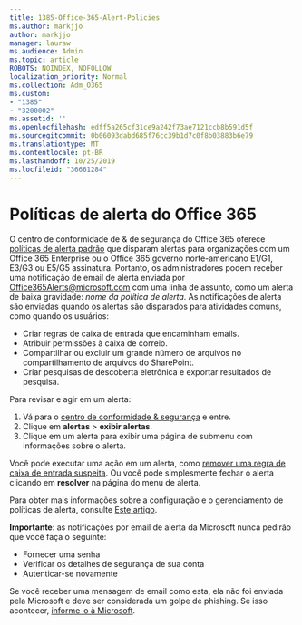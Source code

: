 ```yaml
---
title: 1385-Office-365-Alert-Policies
ms.author: markjjo
author: markjjo
manager: lauraw
ms.audience: Admin
ms.topic: article
ROBOTS: NOINDEX, NOFOLLOW
localization_priority: Normal
ms.collection: Adm_O365
ms.custom:
- "1385"
- "3200002"
ms.assetid: ''
ms.openlocfilehash: edff5a265cf31ce9a242f73ae7121ccb8b591d5f
ms.sourcegitcommit: 0b06093dabd685f76cc39b1d7c0f8b03883b6e79
ms.translationtype: MT
ms.contentlocale: pt-BR
ms.lasthandoff: 10/25/2019
ms.locfileid: "36661284"
---
```

# <a name="office-365-alert-policies"></a>Políticas de alerta do Office 365

O centro de conformidade de & de segurança do Office 365 oferece [políticas de alerta padrão](https://docs.microsoft.com/office365/securitycompliance/alert-policies#default-alert-policies) que disparam alertas para organizações com um Office 365 Enterprise ou o Office 365 governo norte-americano E1/G1, E3/G3 ou E5/G5 assinatura. Portanto, os administradores podem receber uma notificação de email de alerta enviada por Office365Alerts@microsoft.com com uma linha de assunto, como um alerta de baixa gravidade: *nome da política de alerta*. As notificações de alerta são enviadas quando os alertas são disparados para atividades comuns, como quando os usuários:

- Criar regras de caixa de entrada que encaminham emails.
- Atribuir permissões à caixa de correio.
- Compartilhar ou excluir um grande número de arquivos no compartilhamento de arquivos do SharePoint.
- Criar pesquisas de descoberta eletrônica e exportar resultados de pesquisa.

Para revisar e agir em um alerta:

1. Vá para o [centro de conformidade & segurança](https://protection.office.com) e entre.
2. Clique em **alertas** > **exibir alertas**.
3. Clique em um alerta para exibir uma página de submenu com informações sobre o alerta.

Você pode executar uma ação em um alerta, como [remover uma regra de caixa de entrada suspeita](https://docs.microsoft.com/office365/securitycompliance/responding-to-a-compromised-email-account). Ou você pode simplesmente fechar o alerta clicando em **resolver** na página do menu de alerta.

Para obter mais informações sobre a configuração e o gerenciamento de políticas de alerta, consulte [Este artigo](https://docs.microsoft.com/office365/securitycompliance/alert-policies).

**Importante**: as notificações por email de alerta da Microsoft nunca pedirão que você faça o seguinte:

- Fornecer uma senha
- Verificar os detalhes de segurança de sua conta
- Autenticar-se novamente

Se você receber uma mensagem de email como esta, ela não foi enviada pela Microsoft e deve ser considerada um golpe de phishing. Se isso acontecer, [informe-o à Microsoft](https://docs.microsoft.com/office365/SecurityCompliance/report-junk-email-and-phishing-scams-in-outlook-on-the-web-eop).